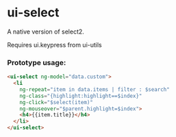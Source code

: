 ui-select
=========

A native version of select2.

Requires ui.keypress from ui-utils


### Prototype usage:

```html
<ui-select ng-model="data.custom">
  <li 
    ng-repeat="item in data.items | filter : $search" 
    ng-class="{highlight:highlight==$index}" 
    ng-click="$select(item)" 
    ng-mouseover="$parent.highlight=$index">
    <h4>{{item.title}}</h4>
  </li>
</ui-select>
```
